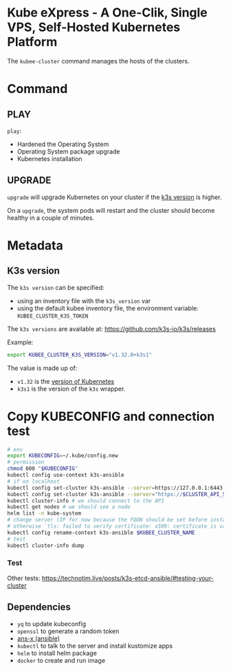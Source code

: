# Kube eXpress - A One-Clik, Single VPS, Self-Hosted Kubernetes Platform


The `kubee-cluster` command manages the hosts of the clusters.

 
# Command 
## PLAY

`play`:
* Hardened the Operating System 
* Operating System package upgrade 
* Kubernetes installation

## UPGRADE

`upgrade` will upgrade Kubernetes on your cluster if the [k3s version](#k3s-version) is higher. 

On a `upgrade`, the system pods will restart and the cluster should become healthy in a couple of minutes.


# Metadata

## K3s version

The `k3s version` can be specified:
* using an inventory file with the `k3s_version` var
* using the default kubee inventory file, the environment variable: `KUBEE_CLUSTER_K3S_TOKEN`

The `k3s versions` are available at: https://github.com/k3s-io/k3s/releases

Example:
```bash
export KUBEE_CLUSTER_K3S_VERSION="v1.32.0+k3s1"
```
The value is made up of: 
* `v1.32` is the [version of Kubernetes](https://kubernetes.io/releases/)
* `k3s1` is the version of the `k3s` wrapper. 


# Copy KUBECONFIG and connection test

```bash
# env
export KUBECONFIG=~/.kube/config.new
# permission
chmod 600 "$KUBECONFIG"
kubectl config use-context k3s-ansible
# if on localhost
kubectl config set-cluster k3s-ansible --server=https://127.0.0.1:6443
kubectl config set-cluster k3s-ansible --server="https://$CLUSTER_API_SERVER_IP:6443"
kubectl cluster-info # we should connect to the API
kubectl get nodes # we should see a node
helm list -n kube-system
# change server (IP for now because the FQDN should be set before installing kube)
# otherwise `tls: failed to verify certificate: x509: certificate is valid for kube-test-server-01, kubernetes, kubernetes.default, kubernetes.default.svc, kubernetes.default.svc.cluster.local, localhost, not kube-test-server-01.xxx`
kubectl config rename-context k3s-ansible $KUBEE_CLUSTER_NAME
# test
kubectl cluster-info dump
```

### Test

Other tests: https://technotim.live/posts/k3s-etcd-ansible/#testing-your-cluster

## Dependencies

* `yq` to update kubeconfig
* `openssl` to generate a random token
* [ans-x (ansible)](https://github.com/ansible-x)
* `kubectl` to talk to the server and install kustomize apps
* `helm` to install helm package
* `docker` to create and run image